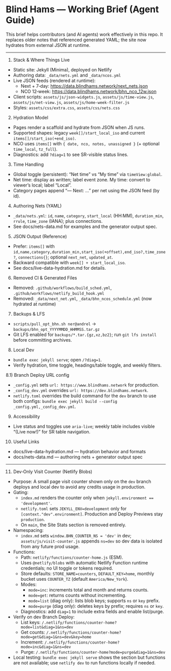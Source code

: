 Blind Hams — Working Brief (Agent Guide)
=======================================

This brief helps contributors (and AI agents) work effectively in this repo.
It replaces older notes that referenced generated YAML; the site now hydrates from external JSON at runtime.

---

1) Stack & Where Things Live
- Static site: Jekyll (Minima), deployed on Netlify
- Authoring data: `_data/nets.yml` and `_data/ncos.yml`
- Live JSON feeds (rendered at runtime):
  - Next + 7‑day: https://data.blindhams.network/next_nets.json
  - NCO 12‑week: https://data.blindhams.network/bhn_nco_12w.json
- Client scripts: `assets/js/json-widgets.js`, `assets/js/time-view.js`, `assets/js/net-view.js`, `assets/js/home-week-filter.js`
- Styles: `assets/css/extra.css`, `assets/css/nets.css`

2) Hydration Model
- Pages render a scaffold and hydrate from JSON when JS runs.
- Supported shapes: legacy `week[]/start_local_iso` and current `items[]/start_iso(+end_iso)`.
- NCO uses `items[]` with `{ date, nco, notes, unassigned }` (+ optional `time_local`, `tz_full`).
- Diagnostics: add `?diag=1` to see SR-visible status lines.

3) Time Handling
- Global toggle (persistent): “Net time” vs “My time” via `timeView:global`.
- Net time: display as written; label event zone. My time: convert to viewer’s local; label “Local”.
- Category pages append “— Next: …” per net using the JSON feed (by id). 

4) Authoring Nets (YAML)
- `_data/nets.yml`: `id`, `name`, `category`, `start_local` (HH:MM), `duration_min`, `rrule`, `time_zone` (IANA); plus connections.
- See docs/nets-data.md for examples and the generator output spec.

5) JSON Output (Reference)
- Prefer: `items[]` with `id,name,category,duration_min,start_iso(+offset),end_iso?,time_zone?`, `connections{}`; optional `next_net`, `updated_at`.
- Backward compatible with `week[] + start_local_iso`.
- See docs/live-data-hydration.md for details.

6) Removed CI & Generated Files
- Removed: `.github/workflows/build_sched.yml`, `.github/workflows/netlify_build_hook.yml`
- Removed: `_data/next_net.yml`, `_data/bhn_ncos_schedule.yml` (now hydrated at runtime)

7) Backups & LFS
- `scripts/pull_opt_bhn.sh ner@andrel` → `backups/bhn_opt_YYYYMMDD_HHMMSS.tar.gz`
- Git LFS enabled for `backups/*.tar.{gz,xz,bz2}`; run `git lfs install` before committing archives.

8) Local Dev
- `bundle exec jekyll serve`; open `/?diag=1`.
- Verify hydration, time toggle, headings/table toggle, and weekly filters.

8.1) Branch Deploy URL config
- `_config.yml` sets `url: https://www.blindhams.network` for production.
- `_config_dev.yml` overrides `url: https://dev.blindhams.network`.
- `netlify.toml` overrides the build command for the `dev` branch to use both configs: `bundle exec jekyll build --config _config.yml,_config_dev.yml`.

9) Accessibility
- Live status and toggles use `aria-live`; weekly table includes visible “(Live now!)” for SR table navigation.

10) Useful Links
- docs/live-data-hydration.md — hydration behavior and formats
- docs/nets-data.md — authoring nets + generator output spec

---

11) Dev‑Only Visit Counter (Netlify Blobs)
- Purpose: A small page visit counter shown only on the `dev` branch deploys and local dev to avoid any credits usage in production.
- Gating:
  - `index.md` renders the counter only when `jekyll.environment == 'development'`.
  - `netlify.toml` sets `JEKYLL_ENV=development` only for `[context."dev".environment]`. Production and Deploy Previews stay `production`.
  - On `main`, the Site Stats section is removed entirely.
- Namespacing:
  - `index.md` sets `window.BHN_COUNTER_NS = 'dev'` in dev; `assets/js/visit-counter.js` appends `ns=dev` so dev data is isolated from any future prod usage.
- Functions:
  - Path: `netlify/functions/counter-home.js` (ESM).
  - Uses `@netlify/blobs` with automatic Netlify Function runtime credentials; no UI toggle or tokens required.
  - Store defaults: `STORE_NAME=counters`, `DEFAULT_KEY=home`, monthly bucket uses `COUNTER_TZ` (default `America/New_York`).
  - Modes:
    - `mode=inc`: increments total and month and returns counts.
    - `mode=get`: returns counts without incrementing.
    - `mode=list` (diag only): lists blob keys; supports `ns` or `key` prefix.
    - `mode=purge` (diag only): deletes keys by prefix; requires `ns` or `key`.
  - Diagnostics: add `diag=1` to include extra fields and enable list/purge.
- Verify on dev Branch Deploy:
  - List keys: `/.netlify/functions/counter-home?mode=list&diag=1&ns=dev`
  - Get counts: `/.netlify/functions/counter-home?mode=get&diag=1&ns=dev&key=home`
  - Increment: `/.netlify/functions/counter-home?mode=inc&diag=1&ns=dev`
  - Purge: `/.netlify/functions/counter-home?mode=purge&diag=1&ns=dev`
- Local testing: `bundle exec jekyll serve` shows the section but functions are not available; use `netlify dev` to run functions locally if needed.

